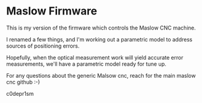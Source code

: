 # Maslow Firmware

This is my version of the firmware which controls the Maslow CNC machine.

I renamed a few things, and I'm working out a parametric model to address sources of positioning errors.

Hopefully, when the optical measurement work will yield accurate error measurements, 
we'll have a parametric model ready for tune up.

For any questions about the generic Malsow cnc, reach for the main maslow cnc github :-)

c0depr1sm

